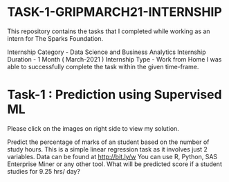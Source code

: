 # TASK-1-GRIPMARCH21-INTERNSHIP

This repository contains the tasks that I completed while working as an intern for The Sparks Foundation.

Internship Category - Data Science and Business Analytics
Internship Duration - 1 Month ( March-2021 )
Internship Type - Work from Home
I was able to successfully complete the task within the given time-frame.

 
# Task-1 : Prediction using Supervised ML

Please click on the images on right side to view my solution.

Predict the percentage of marks of an student based on the number of study hours.
This is a simple linear regression task as it involves just 2 variables.
Data can be found at http://bit.ly/w
You can use R, Python, SAS Enterprise Miner or any other tool.
What will be predicted score if a student studies for 9.25 hrs/ day?
